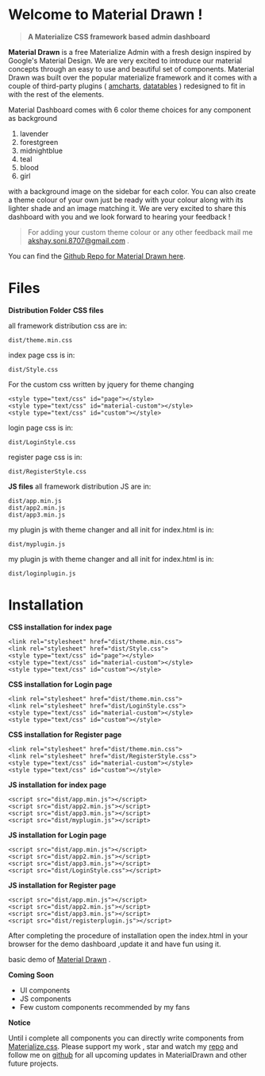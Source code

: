 # Welcome to Material Drawn !
> **A Materialize CSS framework based admin dashboard**

**Material Drawn** is a free Materialize Admin with a fresh design inspired by Google's Material Design. We are very excited to introduce our material concepts through an easy to use and beautiful set of components. Material Drawn was built over the popular materialize framework and it comes with a couple of third-party plugins ( [amcharts](https://www.amcharts.com/), [datatables](https://datatables.net/) ) redesigned to fit in with the rest of the elements.

  
Material Dashboard comes with 6 color theme choices for any component as background  

 1. lavender
 2. forestgreen
 3. midnightblue
 4. teal
 5. blood
 6. girl
 
 with a background image on the sidebar for each color. You can also create a theme colour of your own just be ready with your colour along with its lighter shade and an image matching it. We are very excited to share this dashboard with you and we look forward to hearing your feedback ! 
 
 >For adding your custom theme colour or any other feedback mail me akshay.soni.8707@gmail.com .
  
You can find the [Github Repo for Material Drawn here](https://github.com/akshaysoni8707/MaterialDrawn).

# Files
**Distribution Folder**
**CSS files**

all framework distribution css are in:

    dist/theme.min.css

index page css is in:

    dist/Style.css

For the custom css written by jquery for theme  changing

    <style type="text/css" id="page"></style>
    <style type="text/css" id="material-custom"></style>
    <style type="text/css" id="custom"></style>

login page css is in:

    dist/LoginStyle.css

register page css is in:

    dist/RegisterStyle.css

**JS files**
all framework distribution JS are in:

    dist/app.min.js
    dist/app2.min.js
    dist/app3.min.js

my plugin js with theme changer and all init for index.html is in:

    dist/myplugin.js

my plugin js with theme changer and all init for index.html is in:

    dist/loginplugin.js


# Installation
**CSS installation for index page**

    <link rel="stylesheet" href="dist/theme.min.css">
    <link rel="stylesheet" href="dist/Style.css">
    <style type="text/css" id="page"></style>
    <style type="text/css" id="material-custom"></style>
    <style type="text/css" id="custom"></style>

**CSS installation for Login page**

    <link rel="stylesheet" href="dist/theme.min.css">
    <link rel="stylesheet" href="dist/LoginStyle.css">
    <style type="text/css" id="material-custom"></style>
    <style type="text/css" id="custom"></style>

**CSS installation for Register page**

    <link rel="stylesheet" href="dist/theme.min.css">
    <link rel="stylesheet" href="dist/RegisterStyle.css">
    <style type="text/css" id="material-custom"></style>
    <style type="text/css" id="custom"></style>

**JS installation for index page**

    <script src="dist/app.min.js"></script>
    <script src="dist/app2.min.js"></script>
    <script src="dist/app3.min.js"></script>
    <script src="dist/myplugin.js"></script>

**JS installation for Login page**

    <script src="dist/app.min.js"></script>
    <script src="dist/app2.min.js"></script>
    <script src="dist/app3.min.js"></script>
    <script src="dist/LoginStyle.css"></script>

**JS installation for Register page**

    <script src="dist/app.min.js"></script>
    <script src="dist/app2.min.js"></script>
    <script src="dist/app3.min.js"></script>
    <script src="dist/registerplugin.js"></script>

After completing the procedure of installation open the index.html in your browser for the demo dashboard ,update it and have fun using it.

basic demo of [Material Drawn](https://materialdrawn.000webhostapp.com) .

**Coming Soon**

 - UI components 
 - JS components
 - Few custom components recommended by my fans

**Notice**

Until i complete all components you can directly write components from [Materialize.css](https://materializecss.com/).
Please support my work , star and watch my [repo](https://github.com/akshaysoni8707/MaterialDrawn) and follow me on [github](https://github.com/akshaysoni8707) for all upcoming updates in MaterialDrawn and other future projects.  
